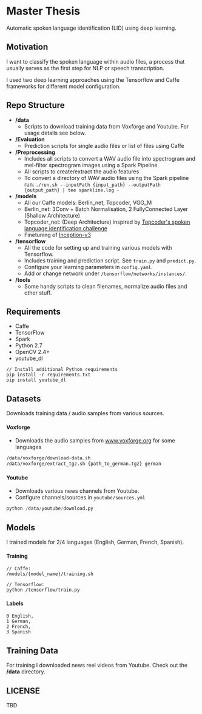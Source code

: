 # Master Thesis
Automatic spoken language identification (LID) using deep learning.

## Motivation
I want to classify the spoken language within audio files, a process that usually serves as the first step for NLP or speech transcription.

I used two deep learning approaches using the Tensorflow and Caffe frameworks for different model configuration.

## Repo Structure

- **/data**
  - Scripts to download training data from Voxforge and Youtube. For usage details see below.  
- **/Evaluation**
  - Prediction scripts for single audio files or list of files using Caffe
- **/Preprocessing**
  - Includes all scripts to convert a WAV audio file into spectrogram and mel-filter spectrogram images using a Spark Pipeline.
  - All scripts to create/extract the audio features
  - To convert a directory of WAV audio files using the Spark pipeline run: `./run.sh --inputPath {input_path} --outputPath {output_path} | tee sparkline.log -`
- **/models**
  - All our Caffe models: Berlin_net, Topcoder, VGG_M
  - Berlin_net: 3Conv + Batch Normalisation, 2 FullyConnected Layer (Shallow Architecture)
  - Topcoder_net: (Deep Architecture) inspired by [Topcoder's spoken language identification challenge](https://yerevann.github.io/2015/10/11/spoken-language-identification-with-deep-convolutional-networks/)
  - Finetuning of [Inception-v3](https://github.com/tensorflow/models/tree/master/inception)
- **/tensorflow**
  - All the code for setting up and training various models with Tensorflow.
  - Includes training and prediction script. See `train.py` and `predict.py`.
  - Configure your learning parameters in `config.yaml`.
  - Add or change network under `/tensorflow/networks/instances/`.
- **/tools**
  - Some handy scripts to clean filenames, normalize audio files and other stuff.


## Requirements
- Caffe 
- TensorFlow
- Spark
- Python 2.7
- OpenCV 2.4+
- youtube_dl

```
// Install additional Python requirements
pip install -r requirements.txt
pip install youtube_dl
```

## Datasets
Downloads training data / audio samples from various sources.

#### Voxforge
- Downloads the audio samples from www.voxforge.org for some languages
```bash
/data/voxforge/download-data.sh
/data/voxforge/extract_tgz.sh {path_to_german.tgz} german
```

#### Youtube
- Downloads various news channels from Youtube.
- Configure channels/sources in `youtube/sources.yml`

```python
python /data/youtube/download.py
```

## Models

I trained models for 2/4 languages (English, German, French, Spanish). 



#### Training

```
// Caffe:
/models/{model_name}/training.sh
```


```
// Tensorflow:
python /tensorflow/train.py
```

#### Labels
```
0 English, 
1 German, 
2 French, 
3 Spanish
```


## Training Data
For training I downloaded news reel videos from Youtube. Check out the **/data** directory.

## LICENSE
TBD

